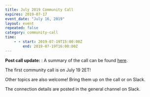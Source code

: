 ```yaml
---
title: July 2019 Community Call
expires: 2019-07-17
event_date: "July 16, 2019"
layout: event
repeated: false
category: community-call
time:
    - - start: 2019-07-19T15:00:00Z
        end: 2019-07-19T16:00:00Z
---
```

**Post call update:** : A summary of the call can be found [here](https://us-rse.org/2019-07-24-newsletter/).

The first community call is on July 19 2ET!

Other topics are also welcome!  Bring them up on the call or on Slack.

The connection details are posted in the general channel on Slack.
